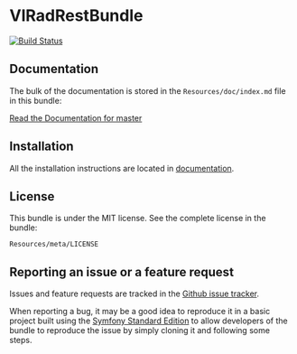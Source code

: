 VlRadRestBundle
=============

[![Build Status](https://secure.travis-ci.org/vierbergenlars/VlRadRestBundle.png?branch=master)](http://travis-ci.org/vierbergenlars/VlRadRestBundle)

Documentation
-------------

The bulk of the documentation is stored in the `Resources/doc/index.md`
file in this bundle:

[Read the Documentation for master](https://github.com/vierbergenlars/VlRadRestBundle/blob/master/Resources/doc/index.md)

Installation
------------

All the installation instructions are located in [documentation](https://github.com/vierbergenlars/VlRadRestBundle/blob/master/Resources/doc/index.md).

License
-------

This bundle is under the MIT license. See the complete license in the bundle:

    Resources/meta/LICENSE

Reporting an issue or a feature request
---------------------------------------

Issues and feature requests are tracked in the [Github issue tracker](https://github.com/vierbergenlars/VlRadRestBundle/issues).

When reporting a bug, it may be a good idea to reproduce it in a basic project
built using the [Symfony Standard Edition](https://github.com/symfony/symfony-standard)
to allow developers of the bundle to reproduce the issue by simply cloning it
and following some steps.

